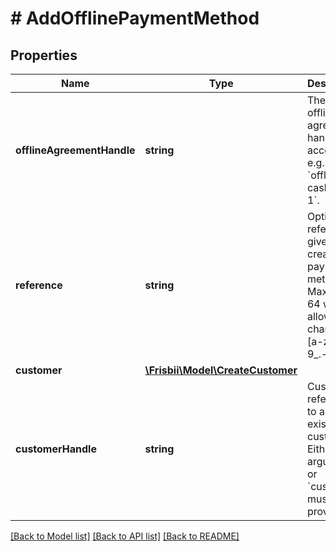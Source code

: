 # # AddOfflinePaymentMethod

## Properties

Name | Type | Description | Notes
------------ | ------------- | ------------- | -------------
**offlineAgreementHandle** | **string** | The unique offline agreement handle per account, e.g. &#x60;offline-cash-dkk-1&#x60;. |
**reference** | **string** | Optional reference given to the created payment method. Max length 64 with allowable characters [a-zA-Z0-9_.-@]. | [optional]
**customer** | [**\Frisbii\Model\CreateCustomer**](CreateCustomer.md) |  | [optional]
**customerHandle** | **string** | Customer reference to an existing customer. Either this argument or &#x60;customer&#x60; must be provided. | [optional]

[[Back to Model list]](../../README.md#models) [[Back to API list]](../../README.md#endpoints) [[Back to README]](../../README.md)
